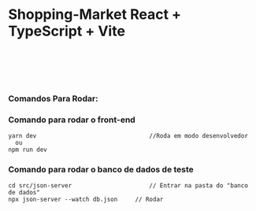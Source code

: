 # Shopping-Market              React + TypeScript + Vite

<br>
<br>
<br>
<br>

### Comandos Para Rodar:

### Comando para rodar o front-end
```
yarn dev                                //Roda em modo desenvolvedor
  ou
npm run dev
```

### Comando para rodar o banco de dados de teste
```
cd src/json-server                      // Entrar na pasta do "banco de dados"         
npx json-server --watch db.json		// Rodar  
```




